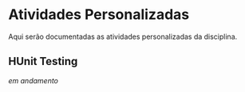 # Atividades Personalizadas
Aqui serão documentadas as atividades personalizadas da disciplina.

## HUnit Testing
_em andamento_

